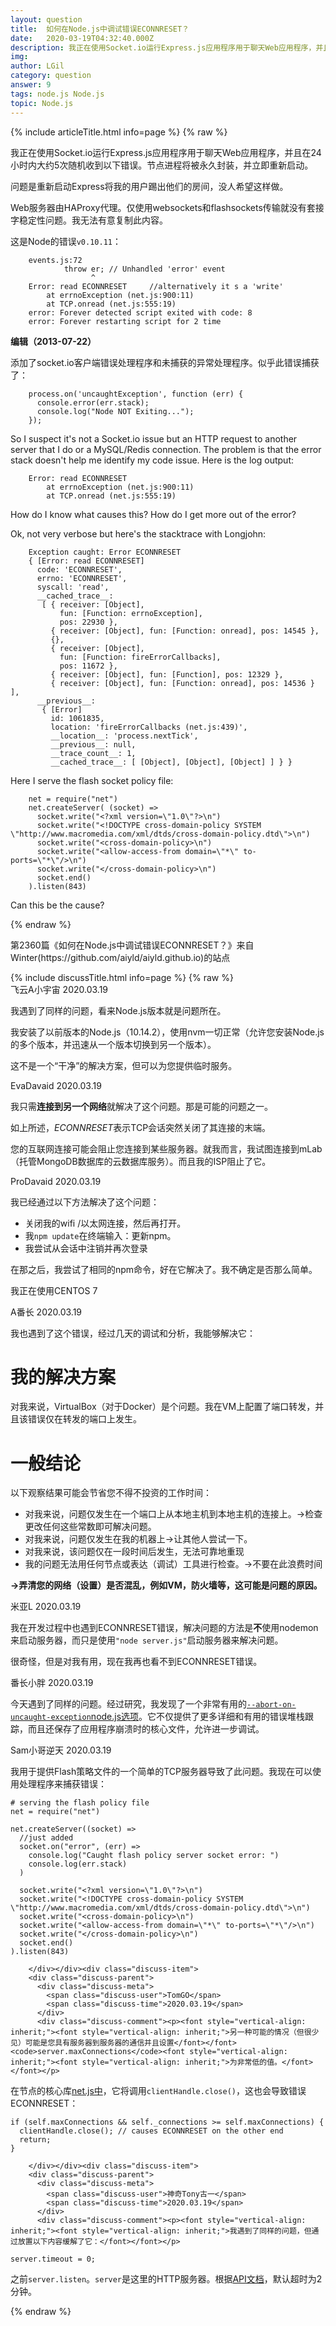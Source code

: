 ```yaml
---
layout: question
title:  如何在Node.js中调试错误ECONNRESET？
date:   2020-03-19T04:32:40.000Z
description: 我正在使用Socket.io运行Express.js应用程序用于聊天Web应用程序，并且在24小时内大约5次随机收到以下错误。节点进程将被永久封装，并立即...
img: 
author: LGil
category: question
answer: 9
tags: node.js Node.js
topic: Node.js
---
```

<div class="article-root">
  <div class="article">
    {% include articleTitle.html info=page %}
    {% raw %}
    <div class="article-content"><p><font style="vertical-align: inherit;"><font style="vertical-align: inherit;">我正在使用Socket.io运行Express.js应用程序用于聊天Web应用程序，并且在24小时内大约5次随机收到以下错误。</font><font style="vertical-align: inherit;">节点进程将被永久封装，并立即重新启动。</font></font></p>

<p><font style="vertical-align: inherit;"><font style="vertical-align: inherit;">问题是重新启动Express将我的用户踢出他们的房间，没人希望这样做。</font></font></p>

<p><font style="vertical-align: inherit;"><font style="vertical-align: inherit;">Web服务器由HAProxy代理。</font><font style="vertical-align: inherit;">仅使用websockets和flashsockets传输就没有套接字稳定性问题。</font><font style="vertical-align: inherit;">我无法有意复制此内容。</font></font></p>

<p><font style="vertical-align: inherit;"><font style="vertical-align: inherit;">这是Node的错误</font></font><code>v0.10.11</code><font style="vertical-align: inherit;"><font style="vertical-align: inherit;">：</font></font></p>

<pre><code>    events.js:72<font></font>
            throw er; // Unhandled 'error' event<font></font>
                  ^<font></font>
    Error: read ECONNRESET     //alternatively it s a 'write'<font></font>
        at errnoException (net.js:900:11)<font></font>
        at TCP.onread (net.js:555:19)<font></font>
    error: Forever detected script exited with code: 8<font></font>
    error: Forever restarting script for 2 time<font></font>
</code></pre>

<p><strong><font style="vertical-align: inherit;"><font style="vertical-align: inherit;">编辑（2013-07-22）</font></font></strong></p>

<p><font style="vertical-align: inherit;"><font style="vertical-align: inherit;">添加了socket.io客户端错误处理程序和未捕获的异常处理程序。</font><font style="vertical-align: inherit;">似乎此错误捕获了：</font></font></p>

<pre><code>    process.on('uncaughtException', function (err) {<font></font>
      console.error(err.stack);<font></font>
      console.log("Node NOT Exiting...");<font></font>
    });<font></font>
</code></pre>

<p>So I suspect it's not a Socket.io issue but an HTTP request to another server 
that I do or a MySQL/Redis connection. The problem is that the error stack 
doesn't help me identify my code issue. Here is the log output:</p>

<pre><code>    Error: read ECONNRESET<font></font>
        at errnoException (net.js:900:11)<font></font>
        at TCP.onread (net.js:555:19)<font></font>
</code></pre>

<p>How do I know what causes this? How do I get more out of the error?</p>

<p>Ok, not very verbose but here's the stacktrace with Longjohn:</p>

<pre><code>    Exception caught: Error ECONNRESET<font></font>
    { [Error: read ECONNRESET]<font></font>
      code: 'ECONNRESET',<font></font>
      errno: 'ECONNRESET',<font></font>
      syscall: 'read',<font></font>
      __cached_trace__:<font></font>
       [ { receiver: [Object],<font></font>
           fun: [Function: errnoException],<font></font>
           pos: 22930 },<font></font>
         { receiver: [Object], fun: [Function: onread], pos: 14545 },<font></font>
         {},<font></font>
         { receiver: [Object],<font></font>
           fun: [Function: fireErrorCallbacks],<font></font>
           pos: 11672 },<font></font>
         { receiver: [Object], fun: [Function], pos: 12329 },<font></font>
         { receiver: [Object], fun: [Function: onread], pos: 14536 } ],<font></font>
      __previous__:<font></font>
       { [Error]<font></font>
         id: 1061835,<font></font>
         location: 'fireErrorCallbacks (net.js:439)',<font></font>
         __location__: 'process.nextTick',<font></font>
         __previous__: null,<font></font>
         __trace_count__: 1,<font></font>
         __cached_trace__: [ [Object], [Object], [Object] ] } }<font></font>
</code></pre>

<p>Here I serve the flash socket policy file:</p>

<pre><code>    net = require("net")<font></font>
    net.createServer( (socket) =&gt;<font></font>
      socket.write("&lt;?xml version=\"1.0\"?&gt;\n")<font></font>
      socket.write("&lt;!DOCTYPE cross-domain-policy SYSTEM \"http://www.macromedia.com/xml/dtds/cross-domain-policy.dtd\"&gt;\n")<font></font>
      socket.write("&lt;cross-domain-policy&gt;\n")<font></font>
      socket.write("&lt;allow-access-from domain=\"*\" to-ports=\"*\"/&gt;\n")<font></font>
      socket.write("&lt;/cross-domain-policy&gt;\n")<font></font>
      socket.end()<font></font>
    ).listen(843)<font></font>
</code></pre>

<p>Can this be the cause?</p></div>
    {% endraw %}
  </div>
  <p class="winter_mark">第2360篇《如何在Node.js中调试错误ECONNRESET？》来自Winter(https://github.com/aiyld/aiyld.github.io)的站点</p>
  <div class="discuss-wrapper">
    {% include discussTitle.html info=page %}
    {% raw %}
    <div class="discuss-item">
        <div class="discuss-parent">
          <div class="discuss-meta">
            <span class="discuss-user">飞云A小宇宙</span>
            <span class="discuss-time">2020.03.19</span>
          </div>
          <div class="discuss-comment"><p><font style="vertical-align: inherit;"><font style="vertical-align: inherit;">我遇到了同样的问题，看来Node.js版本就是问题所在。</font></font></p>

<p><font style="vertical-align: inherit;"><font style="vertical-align: inherit;">我安装了以前版本的Node.js（10.14.2），使用nvm一切正常（允许您安装Node.js的多个版本，并迅速从一个版本切换到另一个版本）。</font></font></p>

<p><font style="vertical-align: inherit;"><font style="vertical-align: inherit;">这不是一个“干净”的解决方案，但可以为您提供临时服务。</font></font></p></div>
        </div></div><div class="discuss-item">
        <div class="discuss-parent">
          <div class="discuss-meta">
            <span class="discuss-user">EvaDavaid</span>
            <span class="discuss-time">2020.03.19</span>
          </div>
          <div class="discuss-comment"><p><font style="vertical-align: inherit;"><font style="vertical-align: inherit;">我只需</font></font><strong><font style="vertical-align: inherit;"><font style="vertical-align: inherit;">连接到另一个网络</font></font></strong><font style="vertical-align: inherit;"><font style="vertical-align: inherit;">就解决了这个问题</font><font style="vertical-align: inherit;">。</font><font style="vertical-align: inherit;">那是可能的问题之一。</font></font></p>

<p><font style="vertical-align: inherit;"><font style="vertical-align: inherit;">如上所述，</font></font><em><font style="vertical-align: inherit;"><font style="vertical-align: inherit;">ECONNRESET</font></font></em><font style="vertical-align: inherit;"><font style="vertical-align: inherit;">表示TCP会话突然关闭了其连接的末端。</font></font></p>

<p><font style="vertical-align: inherit;"><font style="vertical-align: inherit;">您的互联网连接可能会阻止您连接到某些服务器。</font><font style="vertical-align: inherit;">就我而言，我试图连接到mLab（托管MongoDB数据库的云数据库服务）。</font><font style="vertical-align: inherit;">而且我的ISP阻止了它。</font></font></p></div>
        </div></div><div class="discuss-item">
        <div class="discuss-parent">
          <div class="discuss-meta">
            <span class="discuss-user">ProDavaid</span>
            <span class="discuss-time">2020.03.19</span>
          </div>
          <div class="discuss-comment"><p><font style="vertical-align: inherit;"><font style="vertical-align: inherit;">我已经通过以下方法解决了这个问题：</font></font></p>

<ul>
<li><font style="vertical-align: inherit;"><font style="vertical-align: inherit;">关闭我的wifi /以太网连接，然后再打开。 </font></font></li>
<li><font style="vertical-align: inherit;"><font style="vertical-align: inherit;">我</font></font><code>npm update</code><font style="vertical-align: inherit;"><font style="vertical-align: inherit;">在终端</font><font style="vertical-align: inherit;">输入：</font><font style="vertical-align: inherit;">更新npm。</font></font></li>
<li><font style="vertical-align: inherit;"><font style="vertical-align: inherit;">我尝试从会话中注销并再次登录</font></font></li>
</ul>

<p><font style="vertical-align: inherit;"><font style="vertical-align: inherit;">在那之后，我尝试了相同的npm命令，好在它解决了。</font><font style="vertical-align: inherit;">我不确定是否那么简单。</font></font></p>

<p><font style="vertical-align: inherit;"><font style="vertical-align: inherit;">我正在使用CENTOS 7</font></font></p></div>
        </div></div><div class="discuss-item">
        <div class="discuss-parent">
          <div class="discuss-meta">
            <span class="discuss-user">A番长</span>
            <span class="discuss-time">2020.03.19</span>
          </div>
          <div class="discuss-comment"><p><font style="vertical-align: inherit;"><font style="vertical-align: inherit;">我也遇到了这个错误，经过几天的调试和分析，我能够解决它：</font></font></p>

<h1><font style="vertical-align: inherit;"><font style="vertical-align: inherit;">我的解决方案</font></font></h1>

<p><font style="vertical-align: inherit;"><font style="vertical-align: inherit;">对我来说，VirtualBox（对于Docker）是个问题。</font><font style="vertical-align: inherit;">我在VM上配置了端口转发，并且该错误仅在转发的端口上发生。</font></font></p>

<h1><font style="vertical-align: inherit;"><font style="vertical-align: inherit;">一般结论</font></font></h1>

<p><font style="vertical-align: inherit;"><font style="vertical-align: inherit;">以下观察结果可能会节省您不得不投资的工作时间：</font></font></p>

<ul>
<li><font style="vertical-align: inherit;"><font style="vertical-align: inherit;">对我来说，问题仅发生在一个端口上从本地主机到本地主机的连接上。</font><font style="vertical-align: inherit;">-&gt;检查更改任何这些常数即可解决问题。</font></font></li>
<li><font style="vertical-align: inherit;"><font style="vertical-align: inherit;">对我来说，问题仅发生在我的机器上-&gt;让其他人尝试一下。</font></font></li>
<li><font style="vertical-align: inherit;"><font style="vertical-align: inherit;">对我来说，该问题仅在一段时间后发生，无法可靠地重现</font></font></li>
<li><font style="vertical-align: inherit;"><font style="vertical-align: inherit;">我的问题无法用任何节点或表达（调试）工具进行检查。</font><font style="vertical-align: inherit;">-&gt;不要在此浪费时间</font></font></li>
</ul>

<p><strong><font style="vertical-align: inherit;"><font style="vertical-align: inherit;">-&gt;弄清您的网络（设置）是否混乱，例如VM，防火墙等，这可能是问题的原因。</font></font></strong></p></div>
        </div></div><div class="discuss-item">
        <div class="discuss-parent">
          <div class="discuss-meta">
            <span class="discuss-user">米亚L</span>
            <span class="discuss-time">2020.03.19</span>
          </div>
          <div class="discuss-comment"><p><font style="vertical-align: inherit;"><font style="vertical-align: inherit;">我在开发过程中也遇到ECONNRESET错误，解决问题的方法是</font></font><strong><font style="vertical-align: inherit;"><font style="vertical-align: inherit;">不</font></font></strong><font style="vertical-align: inherit;"><font style="vertical-align: inherit;">使用nodemon来启动服务器，而只是使用</font></font><code>"node server.js"</code><font style="vertical-align: inherit;"><font style="vertical-align: inherit;">启动服务器来解决问题。</font></font></p>

<p><font style="vertical-align: inherit;"><font style="vertical-align: inherit;">很奇怪，但是对我有用，现在我再也看不到ECONNRESET错误。</font></font></p></div>
        </div></div><div class="discuss-item">
        <div class="discuss-parent">
          <div class="discuss-meta">
            <span class="discuss-user">番长小胖</span>
            <span class="discuss-time">2020.03.19</span>
          </div>
          <div class="discuss-comment"><p><font style="vertical-align: inherit;"><font style="vertical-align: inherit;">今天遇到了同样的问题。</font><font style="vertical-align: inherit;">经过研究，我发现了一个非常有用的</font></font><a href="https://nodejs.org/api/cli.html#cli_abort_on_uncaught_exception" rel="noreferrer"><code>--abort-on-uncaught-exception</code><font style="vertical-align: inherit;"><font style="vertical-align: inherit;">node.js选项</font></font></a><font style="vertical-align: inherit;"><font style="vertical-align: inherit;">。</font><font style="vertical-align: inherit;">它不仅提供了更多详细和有用的错误堆栈跟踪，而且还保存了应用程序崩溃时的核心文件，允许进一步调试。</font></font></p></div>
        </div></div><div class="discuss-item">
        <div class="discuss-parent">
          <div class="discuss-meta">
            <span class="discuss-user">Sam小哥逆天</span>
            <span class="discuss-time">2020.03.19</span>
          </div>
          <div class="discuss-comment"><p><font style="vertical-align: inherit;"><font style="vertical-align: inherit;">我用于提供Flash策略文件的一个简单的TCP服务器导致了此问题。</font><font style="vertical-align: inherit;">我现在可以使用处理程序来捕获错误：</font></font></p>

<pre><code># serving the flash policy file<font></font>
net = require("net")<font></font>
<font></font>
net.createServer((socket) =&gt;<font></font>
  //just added<font></font>
  socket.on("error", (err) =&gt;<font></font>
    console.log("Caught flash policy server socket error: ")<font></font>
    console.log(err.stack)<font></font>
  )<font></font>
<font></font>
  socket.write("&lt;?xml version=\"1.0\"?&gt;\n")<font></font>
  socket.write("&lt;!DOCTYPE cross-domain-policy SYSTEM \"http://www.macromedia.com/xml/dtds/cross-domain-policy.dtd\"&gt;\n")<font></font>
  socket.write("&lt;cross-domain-policy&gt;\n")<font></font>
  socket.write("&lt;allow-access-from domain=\"*\" to-ports=\"*\"/&gt;\n")<font></font>
  socket.write("&lt;/cross-domain-policy&gt;\n")<font></font>
  socket.end()<font></font>
).listen(843)<font></font>
</code></pre></div>
        </div></div><div class="discuss-item">
        <div class="discuss-parent">
          <div class="discuss-meta">
            <span class="discuss-user">TomGO</span>
            <span class="discuss-time">2020.03.19</span>
          </div>
          <div class="discuss-comment"><p><font style="vertical-align: inherit;"><font style="vertical-align: inherit;">另一种可能的情况（但很少见）可能是您具有服务器到服务器的通信并且设置</font></font><code>server.maxConnections</code><font style="vertical-align: inherit;"><font style="vertical-align: inherit;">为非常低的值。</font></font></p>

<p><font style="vertical-align: inherit;"><font style="vertical-align: inherit;">在节点的核心库</font></font><a href="https://github.com/nodejs/node/blob/c9b59e8387b08dab20936f32d2b290804718f688/lib/net.js#L1432-L1435" rel="noreferrer"><font style="vertical-align: inherit;"><font style="vertical-align: inherit;">net.js中</font></font></a><font style="vertical-align: inherit;"><font style="vertical-align: inherit;">，它将调用</font></font><code>clientHandle.close()</code><font style="vertical-align: inherit;"><font style="vertical-align: inherit;">，这也会导致错误ECONNRESET：</font></font></p>

<pre><code>if (self.maxConnections &amp;&amp; self._connections &gt;= self.maxConnections) {<font></font>
  clientHandle.close(); // causes ECONNRESET on the other end<font></font>
  return;<font></font>
}<font></font>
</code></pre></div>
        </div></div><div class="discuss-item">
        <div class="discuss-parent">
          <div class="discuss-meta">
            <span class="discuss-user">神奇Tony古一</span>
            <span class="discuss-time">2020.03.19</span>
          </div>
          <div class="discuss-comment"><p><font style="vertical-align: inherit;"><font style="vertical-align: inherit;">我遇到了同样的问题，但通过放置以下内容缓解了它：</font></font></p>

<pre><code>server.timeout = 0;
</code></pre>

<p><font style="vertical-align: inherit;"><font style="vertical-align: inherit;">之前</font></font><code>server.listen</code><font style="vertical-align: inherit;"><font style="vertical-align: inherit;">。</font></font><code>server</code><font style="vertical-align: inherit;"><font style="vertical-align: inherit;">是这里的HTTP服务器。</font><font style="vertical-align: inherit;">根据</font></font><a href="http://nodejs.org/api/http.html" rel="noreferrer"><font style="vertical-align: inherit;"><font style="vertical-align: inherit;">API文档</font></font></a><font style="vertical-align: inherit;"><font style="vertical-align: inherit;">，默认超时为2分钟</font><font style="vertical-align: inherit;">。</font></font></p></div>
        </div></div>
    {% endraw %}
  </div>
<div>
